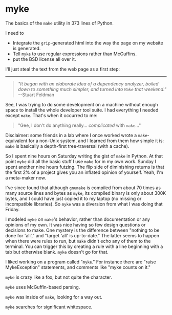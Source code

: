 # myke
The basics of the `make` utility in 373 lines of Python.

I need to
* Integrate the `grip`-generated html into the way the page on my website is generated.
* Tell `myke` to use regular expressions rather than McGuffins.
* put the BSD license all over it.
  
I'll just steal the text from the web page as a first step:

---

> *"It began with an elaborate idea of a dependency analyzer, boiled down to something much simpler, and turned into `Make` that weekend."*<br>--Stuart Feldman

See, I was trying to do some development on a machine without enough space to install the whole developer tool suite.  I had everything I needed except `make`.  That's when it occurred to me:

> "Gee, I don't do anything really... *complicated* with `make`..."

Disclaimer: some friends in a lab where I once worked wrote a `make`-equivalent for a non-Unix system, and I learned from them how simple it is: `make` is basically a depth-first tree-traversal (with a cache).

So I spent nine hours on Saturday writing the gist of `make` in Python. At that point `myke` did all the basic stuff I use `make` for in my own work. Sunday I spent another nine hours futzing. The flip side of diminishing returns is that the first 2% of a project gives you an inflated opinion of yourself. Yeah, I'm a meta-maker now.

I've since found that although `gnumake` is compiled from about 70 times as many source lines and bytes as `myke`, its compiled binary is only about 300K bytes, and I could have just copied it to my laptop (no missing or incompatible libraries). So `myke` was a diversion from what I was doing that Friday.

I modeled `myke` on `make`'s behavior, rather than documentation or any opinions of my own. It was nice having so few design questions or decisions to make. One mystery is the difference between "nothing to be done for 'all'," and "target 'all' is up-to-date." The latter seems to happen when there were rules to run, but `make` didn't echo any of them to the terminal. You can trigger this by creating a rule with a line beginning with a tab but otherwise blank. `myke` doesn't go for that.

I liked working on a program called "`myke`." For instance there are "raise MykeException" statements, and comments like "myke counts on it."

`myke` is crazy like a fox, but not quite the character.

`myke` uses McGuffin-based parsing.

`myke` was inside of `make`, looking for a way out.

`myke` searches for significant whitespace.
